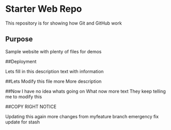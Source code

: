# Starter Web Repo

This repository is for showing how Git and GitHub work

## Purpose

Sample website with plenty of files for demos

##Deployment

Lets fill in this description text with information

##Lets Modify this file more
More description

##Now I have no idea whats going on
What now
more text
They keep telling me to modify this

##COPY RIGHT NOTICE

Updating this again
more changes from myfeature branch
emergency fix
update for stash